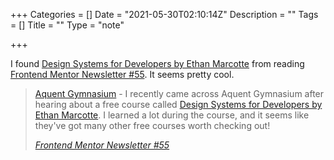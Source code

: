 +++
Categories = []
Date = "2021-05-30T02:10:14Z"
Description = ""
Tags = []
Title = ""
Type = "note"

+++

I found [Design Systems for Developers by Ethan Marcotte](https://thegymnasium.com/courses/course-v1:GYM+019+0/about) from reading [Frontend Mentor Newsletter #55](https://mailchi.mp/11d7dcdfa8f5/frontend-mentor-newsletter-vol-55?e=e6ef03954b). It seems pretty cool.

<blockquote class="h-cite u-quotation-of">
<p><a href="https://thegymnasium.com/">Aquent Gymnasium</a> - I recently came across Aquent Gymnasium after hearing about a free course called <a href="https://thegymnasium.com/courses/course-v1:GYM+019+0/about">Design Systems for Developers by Ethan Marcotte</a>. I learned a lot during the course, and it seems like they've got many other free courses worth checking out!</p>
<p><cite><a class="u-url" href="https://mailchi.mp/11d7dcdfa8f5/frontend-mentor-newsletter-vol-55?e=e6ef03954b">Frontend Mentor Newsletter #55</a></cite></p>
</blockquote>
